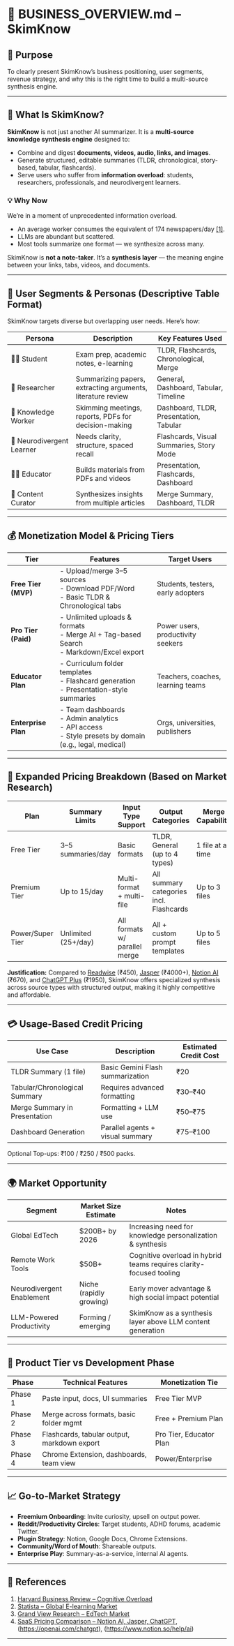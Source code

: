 # 💼 BUSINESS_OVERVIEW.md – SkimKnow

## 🧭 Purpose
To clearly present SkimKnow’s business positioning, user segments, revenue strategy, and why this is the right time to build a multi-source synthesis engine.

---

## 🚀 What Is SkimKnow?

**SkimKnow** is not just another AI summarizer. It is a **multi-source knowledge synthesis engine** designed to:

- Combine and digest **documents, videos, audio, links, and images**.
- Generate structured, editable summaries (TLDR, chronological, story-based, tabular, flashcards).
- Serve users who suffer from **information overload**: students, researchers, professionals, and neurodivergent learners.

### 💡 Why Now
We’re in a moment of unprecedented information overload.
- An average worker consumes the equivalent of 174 newspapers/day [[1]](#1).
- LLMs are abundant but scattered.
- Most tools summarize one format — we synthesize across many.

SkimKnow is **not a note-taker**. It’s a **synthesis layer** — the meaning engine between your links, tabs, videos, and documents.

---

## 👥 User Segments & Personas (Descriptive Table Format)

SkimKnow targets diverse but overlapping user needs. Here’s how:

| Persona                   | Description                                                 | Key Features Used                        |
| ------------------------- | ----------------------------------------------------------- | ---------------------------------------- |
| 👩‍🎓 Student             	| Exam prep, academic notes, e-learning                       | TLDR, Flashcards, Chronological, Merge   |
| 🤝 Researcher             | Summarizing papers, extracting arguments, literature review | General, Dashboard, Tabular, Timeline    |
| 💼 Knowledge Worker       | Skimming meetings, reports, PDFs for decision-making        | Dashboard, TLDR, Presentation, Tabular   |
| 🧠 Neurodivergent Learner | Needs clarity, structure, spaced recall                     | Flashcards, Visual Summaries, Story Mode |
| 👨‍🏫 Educator           	| Builds materials from PDFs and videos                       | Presentation, Flashcards, Dashboard      |
| 📰 Content Curator        | Synthesizes insights from multiple articles                 | Merge Summary, Dashboard, TLDR           |

---

## 💰 Monetization Model & Pricing Tiers

| Tier                  | Features                                                                                      | Target Users                        |
|-----------------------|-----------------------------------------------------------------------------------------------|-------------------------------------|
| **Free Tier (MVP)**   | - Upload/merge 3–5 sources<br>- Download PDF/Word<br>- Basic TLDR & Chronological tabs        | Students, testers, early adopters   |
| **Pro Tier (Paid)**   | - Unlimited uploads & formats<br>- Merge AI + Tag-based Search<br>- Markdown/Excel export     | Power users, productivity seekers   |
| **Educator Plan**     | - Curriculum folder templates<br>- Flashcard generation<br>- Presentation-style summaries     | Teachers, coaches, learning teams   |
| **Enterprise Plan**   | - Team dashboards<br>- Admin analytics<br>- API access<br>- Style presets by domain (e.g., legal, medical) | Orgs, universities, publishers      |

---

## 💸 Expanded Pricing Breakdown (Based on Market Research)

| Plan                   | Summary Limits      | Input Type Support            | Output Categories                            | Merge Capability   | LLM Access               | Pricing (INR)        |
|------------------------|---------------------|-------------------------------|----------------------------------------------|--------------------|--------------------------|----------------------|
| Free Tier              | 3–5 summaries/day   | Basic formats                 | TLDR, General (up to 4 types)                | 1 file at a time   | Basic (Gemini Flash)     | ₹0                   |
| Premium Tier           | Up to 15/day        | Multi-format + multi-file     | All summary categories incl. Flashcards      | Up to 3 files      | Faster, accurate models  | ₹199/month           |
| Power/Super Tier       | Unlimited (25+/day) | All formats w/ parallel merge | All + custom prompt templates                | Up to 5 files      | Dedicated tuned agents   | ₹499/month           |

**Justification:** Compared to [Readwise](https://readwise.io) (₹450), [Jasper](https://www.jasper.ai/pricing) (₹4000+), [Notion AI](https://www.notion.so/help/ai) (₹670), and [ChatGPT Plus](https://openai.com/chatgpt) (₹1950), SkimKnow offers specialized synthesis across source types with structured output, making it highly competitive and affordable.

---

## 💳 Usage-Based Credit Pricing

| Use Case                         | Description                               | Estimated Credit Cost |
|----------------------------------|-------------------------------------------|-----------------------|
| TLDR Summary (1 file)            | Basic Gemini Flash summarization          | ₹20                   |
| Tabular/Chronological Summary    | Requires advanced formatting              | ₹30–₹40               |
| Merge Summary in Presentation    | Formatting + LLM use                      | ₹50–₹75               |
| Dashboard Generation             | Parallel agents + visual summary          | ₹75–₹100              |

Optional Top-ups: ₹100 / ₹250 / ₹500 packs.

---

## 🌍 Market Opportunity

| Segment                      | Market Size Estimate     | Notes                                                                 |
|-----------------------------|---------------------------|-----------------------------------------------------------------------|
| Global EdTech               | $200B+ by 2026            | Increasing need for knowledge personalization & synthesis             |
| Remote Work Tools           | $50B+                     | Cognitive overload in hybrid teams requires clarity-focused tooling   |
| Neurodivergent Enablement   | Niche (rapidly growing)   | Early mover advantage & high social impact potential                  |
| LLM-Powered Productivity    | Forming / emerging        | SkimKnow as a synthesis layer above LLM content generation            |

---

## 🛒 Product Tier vs Development Phase

| Phase     | Technical Features                           | Monetization Tie          |
|-----------|----------------------------------------------|---------------------------|
| Phase 1   | Paste input, docs, UI summaries              | Free Tier MVP             |
| Phase 2   | Merge across formats, basic folder mgmt      | Free + Premium Plan       |
| Phase 3   | Flashcards, tabular output, markdown export  | Pro Tier, Educator Plan   |
| Phase 4   | Chrome Extension, dashboards, team view      | Power/Enterprise          |

---

## 📈 Go-to-Market Strategy

- **Freemium Onboarding**: Invite curiosity, upsell on output power.
- **Reddit/Productivity Circles**: Target students, ADHD forums, academic Twitter.
- **Plugin Strategy**: Notion, Google Docs, Chrome Extensions.
- **Community/Word of Mouth**: Shareable outputs.
- **Enterprise Play**: Summary-as-a-service, internal AI agents.

---

## 🔗 References

1. [Harvard Business Review – Cognitive Overload](https://hbr.org/2023/08/the-cognitive-cost-of-context-switching)
2. [Statista – Global E-learning Market](https://www.statista.com/outlook/tmo/elearning/worldwide)
3. [Grand View Research – EdTech Market](https://www.grandviewresearch.com/industry-analysis/education-technology-market)
4. [SaaS Pricing Comparison – Notion AI, Jasper, ChatGPT](https://www.jasper.ai/pricing), (https://openai.com/chatgpt), (https://www.notion.so/help/ai)

---

